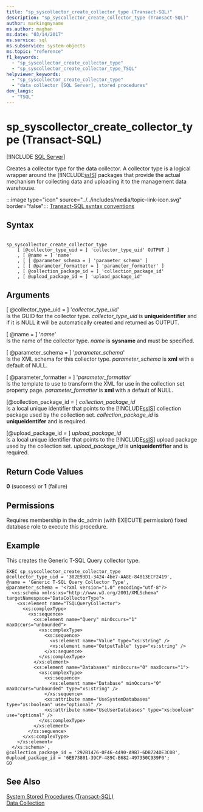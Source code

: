 ```yaml
---
title: "sp_syscollector_create_collector_type (Transact-SQL)"
description: "sp_syscollector_create_collector_type (Transact-SQL)"
author: markingmyname
ms.author: maghan
ms.date: "03/14/2017"
ms.service: sql
ms.subservice: system-objects
ms.topic: "reference"
f1_keywords:
  - "sp_syscollector_create_collector_type"
  - "sp_syscollector_create_collector_type_TSQL"
helpviewer_keywords:
  - "sp_syscollector_create_collector_type"
  - "data collector [SQL Server], stored procedures"
dev_langs:
  - "TSQL"
---
```

# sp_syscollector_create_collector_type (Transact-SQL)
[!INCLUDE [SQL Server](../../includes/applies-to-version/sqlserver.md)]

  Creates a collector type for the data collector. A collector type is a logical wrapper around the [!INCLUDE[ssIS](../../includes/ssis-md.md)] packages that provide the actual mechanism for collecting data and uploading it to the management data warehouse.  
  
 :::image type="icon" source="../../includes/media/topic-link-icon.svg" border="false"::: [Transact-SQL syntax conventions](../../t-sql/language-elements/transact-sql-syntax-conventions-transact-sql.md)  
  
## Syntax  
  
```  
  
sp_syscollector_create_collector_type   
    [ [@collector_type_uid = ] 'collector_type_uid' OUTPUT ]  
    , [ @name = ] 'name'  
    , [ [ @parameter_schema = ] 'parameter_schema' ]  
    , [ [ @parameter_formatter = ] 'parameter_formatter' ]  
    , [ @collection_package_id = ] 'collection_package_id'  
    , [ @upload_package_id = ] 'upload_package_id'  
```  
  
## Arguments  
 [ @collector_type_uid = ] '*collector_type_uid*'  
 Is the GUID for the collector type. *collector_type_uid* is **uniqueidentifier** and if it is NULL it will be automatically created and returned as OUTPUT.  
  
 [ @name = ] '*name*'  
 Is the name of the collector type. *name* is **sysname** and must be specified.  
  
 [ @parameter_schema = ] '*parameter_schema*'  
 Is the XML schema for this collector type. *parameter_schema* is **xml** with a default of NULL.  
  
 [ @parameter_formatter = ] '*parameter_formatter*'  
 Is the template to use to transform the XML for use in the collection set property page. *parameter_formatter* is **xml** with a default of NULL.  
  
 [@collection_package_id = ] *collection_package_id*  
 Is a local unique identifier that points to the [!INCLUDE[ssIS](../../includes/ssis-md.md)] collection package used by the collection set. *collection_package_id* is **uniqueidentifer** and is required.  
  
 [@upload_package_id = ] *upload_package_id*  
 Is a local unique identifier that points to the [!INCLUDE[ssIS](../../includes/ssis-md.md)] upload package used by the collection set. *upload_package_id* is **uniqueidentifier** and is required.  
  
## Return Code Values  
 **0** (success) or **1** (failure)  
  
## Permissions  
 Requires membership in the dc_admin (with EXECUTE permission) fixed database role to execute this procedure.  
  
## Example  
 This creates the Generic T-SQL Query collector type.  
  
```  
EXEC sp_syscollector_create_collector_type  
@collector_type_uid = '302E93D1-3424-4be7-AA8E-84813ECF2419',  
@name = 'Generic T-SQL Query Collector Type',  
@parameter_schema = '<?xml version="1.0" encoding="utf-8"?>  
  <xs:schema xmlns:xs="http://www.w3.org/2001/XMLSchema" targetNamespace="DataCollectorType">  
    <xs:element name="TSQLQueryCollector">  
      <xs:complexType>  
        <xs:sequence>  
          <xs:element name="Query" minOccurs="1" maxOccurs="unbounded">  
            <xs:complexType>  
              <xs:sequence>  
                <xs:element name="Value" type="xs:string" />  
                <xs:element name="OutputTable" type="xs:string" />  
              </xs:sequence>  
            </xs:complexType>  
          </xs:element>  
          <xs:element name="Databases" minOccurs="0" maxOccurs="1">  
            <xs:complexType>  
              <xs:sequence>  
                <xs:element name="Database" minOccurs="0" maxOccurs="unbounded" type="xs:string" />  
              </xs:sequence>  
              <xs:attribute name="UseSystemDatabases" type="xs:boolean" use="optional" />  
              <xs:attribute name="UseUserDatabases" type="xs:boolean" use="optional" />  
            </xs:complexType>  
          </xs:element>  
        </xs:sequence>  
      </xs:complexType>  
    </xs:element>  
  </xs:schema>',  
@collection_package_id = '292B1476-0F46-4490-A9B7-6DB724DE3C0B',  
@upload_package_id = '6EB73801-39CF-489C-B682-497350C939F0';  
GO  
```  
  
## See Also  
 [System Stored Procedures &#40;Transact-SQL&#41;](../../relational-databases/system-stored-procedures/system-stored-procedures-transact-sql.md)   
 [Data Collection](../../relational-databases/data-collection/data-collection.md)  
  
  
